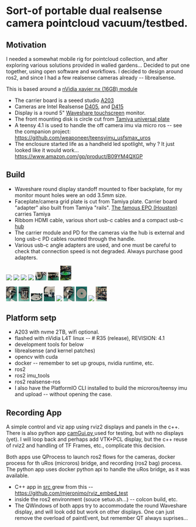 # Sort-of portable dual realsense camera pointcloud vacuum/testbed.

## Motivation

I needed a somewhat mobile rig for pointcloud collection, and after exploring various solutions provided in walled
gardens... Decided to put one together, using open software and workflows. I decided to design around ros2, and since I had
a few realsense cameras already -- librealsense.

This is based around a [nVidia xavier nx (16GB) module](https://www.nvidia.com/en-us/autonomous-machines/embedded-systems/jetson-xavier-series/ 'xavier nx')


- The carrier board is a seeed studio [A203](https://www.seeedstudio.com/A203-Carrier-Board-for-Jetson-Nano-Xavier-NX-V2-p-5214.html 'Seeed A203')
- Cameras are Intel Realsense [D405](https://www.intelrealsense.com/depth-camera-d405/ 'realsense D405'), and [D415](https://www.intelrealsense.com/depth-camera-d415/ 'realsense D415')
- Display is a round 5" [Waveshare touchscreen](https://www.waveshare.com/5inch-1080x1080-lcd.htm 'waveshare') monitor.
- The front mounting disk is circle cut from [Tamiya universal plate](https://www.tamiyausa.com/shop/educational-construction/universal-plate/ 'Tamiya Plate')
- A teensy 4.1 is used to handle the off camera imu via micro ros -- see the companion project: https://github.com/weaponeer/teensyimu_usfsmax_uros
- The enclosure started life as a handheld led spotlight, why ? It just looked like it would work... https://www.amazon.com/gp/product/B09YM4QXGP

## Build

- Waveshare round display standoff mounted to fiber backplate, for my monitor mount holes were an odd 3.5mm size.
- Faceplate/camera grid plate is cut from Tamiya plate.  Carrier board "adapter" also built from Tamiya "rails". [The famous EPO (Houston) ](https://epohouston.com/ 'EPO') carries Tamiya
- Ribbom HDMI cable, various short usb-c cables and a compact usb-c [hub]( https://www.amazon.com/gp/product/B0BP81NSNZ '5port hub')
- The carrier module and PD for the cameras via the hub is external and long usb-c PD cables rounted through the handle.
- Various usb-c angle adapters are used, and one must be careful to check that connection speed is not degraded.  Always purchase good adapters. 

<img src="./resources/IMG_4315.png" width="6%"></img>
<img src="./resources/IMG_4317.png" width="6%"></img> 
<img src="./resources/IMG_4316.png" width="6%"></img> 
<img src="./resources/IMG_4360.png" width="6%"></img> 
<img src="./resources/IMG_4610.png" width="6%"></img> 
<img src="./resources/IMG_4361.png" width="6%"></img> 
<img src="./resources/IMG_4393.png" width="6%"></img>

<img src="./resources/IMG_4609.png" width="6%"></img> 
<img src="./resources/IMG_4386.png" width="6%"></img> 
<img src="./resources/IMG_4384.png" width="6%"></img> 
<img src="./resources/IMG_4391.png" width="6%"></img>
<img src="./resources/IMG_4356.png" width="6%"></img> 
<img src="./resources/IMG_4609.png" width="6%"></img> 
<img src="./resources/IMG_4381.png" width="6%"></img> 
<img src="./resources/IMG_4357.png" width="6%"></img> 
<img src="./resources/IMG_4383.png" width="6%"></img> 

## Platform setp

- A203 with nvme 2TB, wifi optional.
- flashed with nVidia L4T linux -- # R35 (release), REVISION: 4.1
- development tools for below
- librealsense (and kernel patches)
- opencv with cuda
- docker -- remember to set up groups, nvidia runtime, etc.
- ros2
- ros2 imu_tools
- ros2 realsense-ros
- I also have the PlatformIO CLI installed to build the microros/teensy imu and upload -- without opening the case.

## Recording App

A simple control and viz app using rviz2 displays and panels in the c++.  There is also python app [camGui.py ](./src/camGui.py 'camGui') used for testing, 
but with no displays (yet).  I will loop back and perhaps add VTK+PCL display, but the c++ reuse of rviz2 and handling of TF Frames, etc., complicate this decision.

Both apps use QProcess to launch ros2 flows for the cameras, docker process for th uRos (microros) bridge, and recording (ros2 bag) process.  The python app uses docker python api to handle the uRos bridge, as it was available.

- C++ app in [src ](./src 'src') grew from this -- https://github.com/mjeronimo/rviz_embed_test
- inside the ros2 environment (souce setuo.sh...) -- colcon build, etc.
- The QWindows of both apps try to accommodate the round Waveshare display, and will look odd but work on other displays.  One can just remove the overload of paintEvent, 
but remember QT always suprises... 




